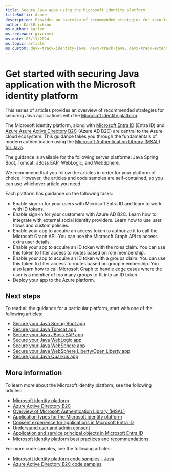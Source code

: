 ```yaml
---
title: Secure Java apps using the Microsoft identity platform
titleSuffix: Azure
description: Provides an overview of recommended strategies for securing Java applications with the Microsoft identity platform.
author: KarlErickson
ms.author: karler
ms.reviewer: givermei
ms.date: 03/11/2024
ms.topic: article
ms.custom: devx-track-identity-java, devx-track-java, devx-track-extended-java
---
```


# Get started with securing Java application with the Microsoft identity platform

This series of articles provides an overview of recommended strategies for securing Java applications with the [Microsoft identity platform](/entra/identity-platform/v2-overview).


The Microsoft identity platform, along with [Microsoft Entra ID](/entra/fundamentals/whatis) (Entra ID) and [Azure Azure Active Directory B2C](/azure/active-directory-b2c/overview) (Azure AD B2C) are central to the Azure cloud ecosystem. This guidance takes you through the fundamentals of modern authentication using the [Microsoft Authentication Library (MSAL) for Java](https://github.com/AzureAD/microsoft-authentication-library-for-java).

The guidance is available for the following server platforms: Java Spring Boot, Tomcat, JBoss EAP, WebLogic, and WebSphere.

We recommend that you follow the articles in order for your platform of choice. However, the articles and code samples are self-contained, so you can use whichever article you need.

Each platform has guidance on the following tasks:

- Enable sign-in for your users with Microsoft Entra ID and learn to work with ID tokens.
- Enable sign-in for your customers with Azure AD B2C. Learn how to integrate with external social identity providers. Learn how to use user flows and custom policies.
- Enable your app to acquire an access token to authorize it to call the Microsoft Graph API. You can use the Microsoft Graph API to access extra user details.
- Enable your app to acquire an ID token with the roles claim. You can use this token to filter access to routes based on role membership.
- Enable your app to acquire an ID token with a groups claim. You can use this token to filter access to routes based on group membership. You also learn how to call Microsoft Graph to handle edge cases where the user is a member of too many groups to fit into an ID token.
- Deploy your app to the Azure platform.

## Next steps

To read all the guidance for a particular platform, start with one of the following articles:

- [Secure your Java Spring Boot app](enable-spring-boot-webapp-authentication-entra-id.md)
- [Secure your Java Tomcat app](enable-java-tomcat-webapp-authentication-entra-id.md)
- [Secure your Java JBoss EAP app](enable-java-jboss-eap-webapp-authentication-entra-id.md)
- [Secure your Java WebLogic app](enable-java-weblogic-webapp-authentication-entra-id.md)
- [Secure your Java WebSphere app](enable-java-websphere-webapp-authentication-entra-id.md)
- [Secure your Java WebSphere Liberty/Open Liberty app](../ee/liberty-with-microsoft-entra-id.md?toc=/azure/developer/java/identity/toc.json&bc=/azure/developer/java/breadcrumb/toc.json)
- [Secure your Java Quarkus app](../ee/quarkus-with-microsoft-entra-id.md?toc=/azure/developer/java/identity/toc.json&bc=/azure/developer/java/breadcrumb/toc.json)

## More information

To learn more about the Microsoft identity platform, see the following articles:

- [Microsoft identity platform](/entra/identity-platform/)
- [Azure Active Directory B2C](/azure/active-directory-b2c/)
- [Overview of Microsoft Authentication Library (MSAL)](/entra/identity-platform/msal-overview)
- [Application types for the Microsoft identity platform](/entra/identity-platform/v2-app-types)
- [Consent experience for applications in Microsoft Entra ID](/entra/identity-platform/application-consent-experience)
- [Understand user and admin consent](/entra/identity-platform/howto-convert-app-to-be-multi-tenant#understand-user-and-admin-consent-and-make-appropriate-code-changes)
- [Application and service principal objects in Microsoft Entra ID](/entra/identity-platform/app-objects-and-service-principals)
- [Microsoft identity platform best practices and recommendations](/entra/identity-platform/identity-platform-integration-checklist)

For more code samples, see the following articles:

- [Microsoft identity platform code samples - Java](/entra/identity-platform/sample-v2-code?tabs=framework#java)
- [Azure Active Directory B2C code samples](/azure/active-directory-b2c/code-samples)
